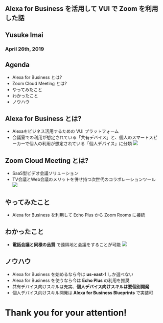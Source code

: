 ## Alexa for Business を活用して VUI で Zoom を利用した話
## Yusuke Imai
### April 26th, 2019


>>>
## Agenda
- Alexa for Business とは?
- Zoom Cloud Meeting とは?
- やってみたこと
- わかったこと
- ノウハウ


>>>
## Alexa for Business とは?
- Alexaをビジネス活用するための VUI プラットフォーム
- 会議室での利用が想定されている「共有デバイス」と、個人のスマートスピーカーで個人の利用が想定されている「個人デバイス」に分類
![](https://echodotroom.com/wp-content/uploads/2018/05/alexa-for-business-01-500x197.png)


>>>
## Zoom Cloud Meeting とは?
- SaaS型ビデオ会議ソリューション
- TV会議とWeb会議のメリットを併せ持つ次世代のコラボレーションツール
![](https://zoom.nissho-ele.co.jp/assets/img/common/logo_zoom.svg)


>>>
## やってみたこと
- Alexa for Business を利用して Echo Plus から Zoom Rooms に接続


>>>
## わかったこと
- **電話会議と同様の品質** で遠隔地と会議をすることが可能
![](http://navi.jade-corp.jp/wp-content/uploads/2016/06/eb4367af2f8da1642c8cdab685566c37.jpg)


>>>
## ノウハウ
- Alexa for Business を始めるなら今は **us-east-1** しか選べない
- Alexa for Business を使うなら今は **Echo Plus** の利用を推奨
- 共有デバイス向けスキルは充実、**個人デバイス向けスキルは要個別開発**
- 個人デバイス向けスキル開発は **Alexa for Business Blueprints** で実装可


>>>
# Thank you for your attention!
